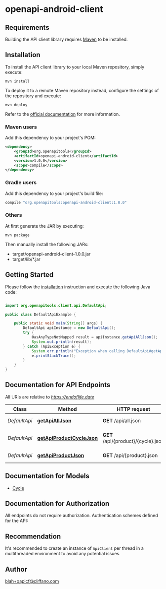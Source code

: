 # openapi-android-client

## Requirements

Building the API client library requires [Maven](https://maven.apache.org/) to be installed.

## Installation

To install the API client library to your local Maven repository, simply execute:

```shell
mvn install
```

To deploy it to a remote Maven repository instead, configure the settings of the repository and execute:

```shell
mvn deploy
```

Refer to the [official documentation](https://maven.apache.org/plugins/maven-deploy-plugin/usage.html) for more information.

### Maven users

Add this dependency to your project's POM:

```xml
<dependency>
    <groupId>org.openapitools</groupId>
    <artifactId>openapi-android-client</artifactId>
    <version>1.0.0</version>
    <scope>compile</scope>
</dependency>
```

### Gradle users

Add this dependency to your project's build file:

```groovy
compile "org.openapitools:openapi-android-client:1.0.0"
```

### Others

At first generate the JAR by executing:

    mvn package

Then manually install the following JARs:

- target/openapi-android-client-1.0.0.jar
- target/lib/*.jar

## Getting Started

Please follow the [installation](#installation) instruction and execute the following Java code:

```java

import org.openapitools.client.api.DefaultApi;

public class DefaultApiExample {

    public static void main(String[] args) {
        DefaultApi apiInstance = new DefaultApi();
        try {
            OasAnyTypeNotMapped result = apiInstance.getApiAllJson();
            System.out.println(result);
        } catch (ApiException e) {
            System.err.println("Exception when calling DefaultApi#getApiAllJson");
            e.printStackTrace();
        }
    }
}

```

## Documentation for API Endpoints

All URIs are relative to *https://endoflife.date*

Class | Method | HTTP request | Description
------------ | ------------- | ------------- | -------------
*DefaultApi* | [**getApiAllJson**](docs/DefaultApi.md#getApiAllJson) | **GET** /api/all.json | All Products
*DefaultApi* | [**getApiProductCycleJson**](docs/DefaultApi.md#getApiProductCycleJson) | **GET** /api/{product}/{cycle}.json | Single cycle details
*DefaultApi* | [**getApiProductJson**](docs/DefaultApi.md#getApiProductJson) | **GET** /api/{product}.json | Get All Details


## Documentation for Models

 - [Cycle](docs/Cycle.md)


## Documentation for Authorization

All endpoints do not require authorization.
Authentication schemes defined for the API:

## Recommendation

It's recommended to create an instance of `ApiClient` per thread in a multithreaded environment to avoid any potential issues.

## Author

blah+oapicf@cliffano.com

